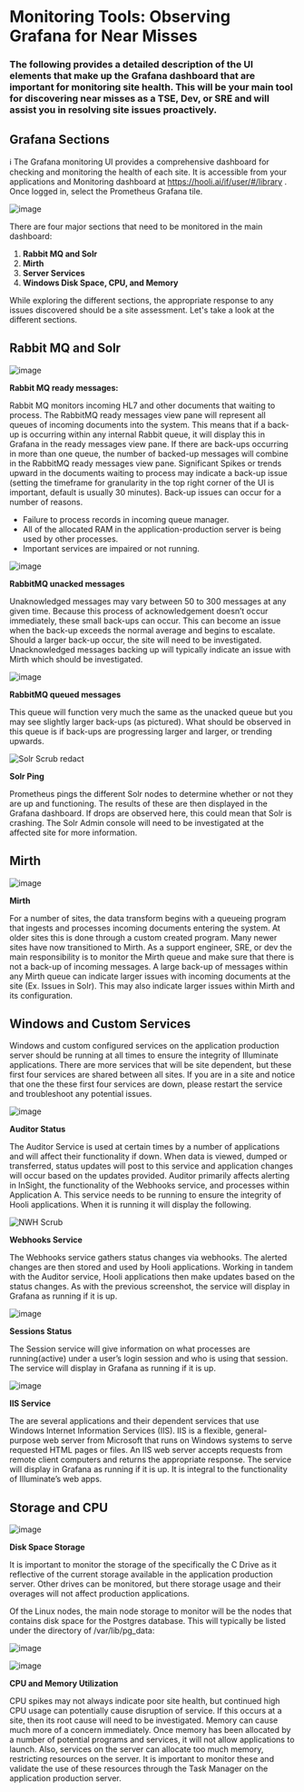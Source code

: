 # Monitoring Tools: Observing Grafana for Near Misses

### The following provides a detailed description of the UI elements that make up the Grafana dashboard that are important for monitoring site health. This will be your main tool for discovering near misses as a TSE, Dev, or SRE and will assist you in resolving site issues proactively. 


**Grafana Sections**
---

ℹ️ The Grafana monitoring UI provides a comprehensive dashboard for checking and monitoring the health of each site. It is accessible from your applications and Monitoring dashboard at https://hooli.ai/if/user/#/library . Once logged in, select the Prometheus Grafana tile.

![image](https://github.com/user-attachments/assets/cfd3a1bb-9ed5-4f77-9452-c5919fae291c)

There are four major sections that need to be monitored in the main dashboard:

1. **Rabbit MQ and Solr**
2. **Mirth**
3. **Server Services**
4. **Windows Disk Space, CPU, and Memory**

While exploring the different sections, the appropriate response to any issues discovered should be a site assessment. Let's take a look at the different sections.


**Rabbit MQ and Solr**
---

![image](https://github.com/user-attachments/assets/f8d25f1c-a1ba-4006-b07d-495ad3b257e1)

**Rabbit MQ ready messages:**

Rabbit MQ monitors incoming HL7 and other documents that waiting to process. The RabbitMQ ready messages view pane will represent all queues of incoming documents into the system. This means that if a back-up is occurring within any internal Rabbit queue, it will display this in Grafana in the ready messages view pane. If there are back-ups occurring in more than one queue, the number of backed-up messages will combine in the RabbitMQ ready messages view pane. Significant Spikes or trends upward in the documents waiting to process may indicate a back-up issue (setting the timeframe for granularity in the top right corner of the UI is important, default is usually 30 minutes). Back-up issues can occur for a number of reasons.  
- Failure to process records in incoming queue manager.
- All of the allocated RAM in the application-production server is being used by other processes.
- Important services are impaired or not running.

![image](https://github.com/user-attachments/assets/6e7f52ad-4c8a-44e3-aeb6-715eed63ec76)

**RabbitMQ unacked messages**

Unaknowledged messages may vary between 50 to 300 messages at any given time. Because this process of acknowledgement doesn’t occur immediately, these small back-ups can occur. This can become an issue when the back-up exceeds the normal average and begins to escalate.  Should a larger back-up occur, the site will need to be investigated. Unacknowledged messages backing up will typically indicate an issue with Mirth which should be investigated.

![image](https://github.com/user-attachments/assets/2225c76a-adc5-4324-bc3e-95634af95512)

**RabbitMQ queued messages**

This queue will function very much the same as the unacked queue but you may see slightly larger back-ups (as pictured). What should be observed in this queue is if back-ups are progressing larger and larger, or trending upwards. 

![Solr Scrub redact](https://github.com/user-attachments/assets/ad0dff43-c8d8-4b26-a521-34a26ce63863)

**Solr Ping**

Prometheus pings the different Solr nodes to determine whether or not they are up and functioning. The results of these are then displayed in the Grafana dashboard. If drops are observed here, this could mean that Solr is crashing. The Solr Admin console will need to be investigated at the affected site for more information.


**Mirth**
---

![image](https://github.com/user-attachments/assets/436affb9-d150-44f0-a340-87dc5fa110ec)

**Mirth**

For a number of sites, the data transform begins with a queueing program that ingests and processes incoming documents entering the system. At older sites this is done through a custom created program. Many newer sites have now transitioned to Mirth. As a support engineer, SRE, or dev the main responsibility is to monitor the Mirth queue and make sure that there is not a back-up of incoming messages. A large back-up of messages within any Mirth queue can indicate larger issues with incoming documents at the site (Ex. Issues in Solr). This may also indicate larger issues within Mirth and its configuration.

**Windows and Custom Services**
---

Windows and custom configured services on the application production server should be running at all times to ensure the integrity of Illuminate applications. There are more services that will be site dependent, but these first four services are shared between all sites. If you are in a site and notice that one the these first four services are down, please restart the service and troubleshoot any potential issues. 

![image](https://github.com/user-attachments/assets/adc21f3e-46a6-4418-b45f-fe3536b82d61)

**Auditor Status**

The Auditor Service is used at certain times by a number of applications and will affect their functionality if down. When data is viewed, dumped or transferred, status updates will post to this service and application changes will occur based on the updates provided. Auditor primarily affects alerting in InSight, the functionality of the Webhooks service, and processes within Application A. This service needs to be running to ensure the integrity of Hooli applications. When it is running it will display the following.

![NWH Scrub](https://github.com/user-attachments/assets/1ef188b1-9485-425a-a3c8-bd241949d595)

**Webhooks Service**

The Webhooks service gathers status changes via webhooks. The alerted changes are then stored and used by Hooli applications. Working in tandem with the Auditor service, Hooli applications then make updates based on the status changes. As with the previous screenshot, the service will display in Grafana as running if it is up. 

![image](https://github.com/user-attachments/assets/cbd28e52-01c5-4320-9cd1-ee52d752fd23)

**Sessions Status**

The Session service will give information on what processes are running(active) under a user’s login session and who is using that session. The service will display in Grafana as running if it is up. 

![image](https://github.com/user-attachments/assets/d111b333-0e54-4ac5-b3b5-283594711880)

**IIS Service**

The are several applications and their dependent services that use Windows Internet Information Services (IIS). IIS is a flexible, general-purpose web server from Microsoft that runs on Windows systems to serve requested HTML pages or files. An IIS web server accepts requests from remote client computers and returns the appropriate response. The service will display in Grafana as running if it is up. It is integral to the functionality of Illuminate’s web apps. 


**Storage and CPU**
---

![image](https://github.com/user-attachments/assets/df331e17-9654-4ec3-bd4a-03170b1b76f4)

**Disk Space Storage**

It is important to monitor the storage of the specifically the C Drive as it reflective of the current storage available in the application production server. Other drives can be monitored, but there storage usage and their overages will not affect production applications. 

Of the Linux nodes, the main node storage to monitor will be the nodes that contains disk space for the Postgres database. This will typically be listed under the directory of /var/lib/pg_data:

![image](https://github.com/user-attachments/assets/0ec21b94-602b-4785-9644-20a83175d9a0)

![image](https://github.com/user-attachments/assets/37ff5748-cd5f-4191-a107-826e00741238)

**CPU and Memory Utilization**

CPU spikes may not always indicate poor site health, but continued high CPU usage can potentially cause disruption of service. If this occurs at a site, then its root cause will need to be investigated. Memory can cause much more of a concern immediately. Once memory has been allocated by a number of potential programs and services, it will not allow applications to launch. Also, services on the server can allocate too much memory, restricting resources on the server. It is important to monitor these and validate the use of these resources through the Task Manager on the application production server.

